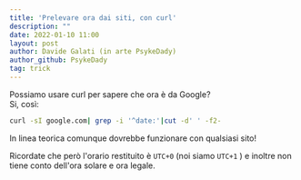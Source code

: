```yaml
---
title: 'Prelevare ora dai siti, con curl'
description: ""
date: 2022-01-10 11:00
layout: post
author: Davide Galati (in arte PsykeDady)
author_github: PsykeDady
tag: trick
---
```


Possiamo usare curl per sapere che ora è da Google?  
Si, così: 

```bash
curl -sI google.com| grep -i '^date:'|cut -d' ' -f2- 
```

In linea teorica comunque dovrebbe funzionare con qualsiasi sito!

Ricordate che però l'orario restituito è `UTC+0` (noi siamo `UTC+1` ) e inoltre non tiene conto dell'ora solare e ora legale.
